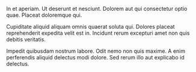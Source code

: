 In et aperiam. Ut deserunt et nesciunt. Dolorem aut qui consectetur optio quae. Placeat doloremque qui.
 Cupiditate aliquid aliquam omnis quaerat soluta qui. Dolores placeat reprehenderit expedita velit est in. Incidunt rerum excepturi amet non quis debitis veritatis.
 Impedit quibusdam nostrum labore. Odit nemo non quis maxime. A enim perferendis aliquid delectus modi dolore. Sed rerum illo aut explicabo id delectus.